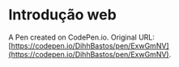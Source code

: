 # Introdução web

A Pen created on CodePen.io. Original URL: [https://codepen.io/DihhBastos/pen/ExwGmNV](https://codepen.io/DihhBastos/pen/ExwGmNV).


